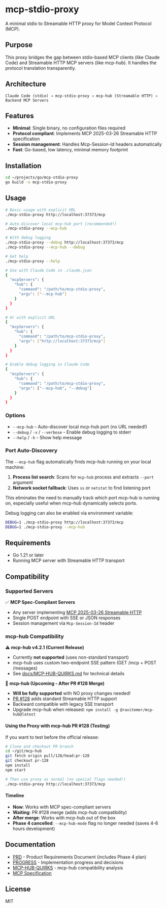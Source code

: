 # mcp-stdio-proxy

A minimal stdio to Streamable HTTP proxy for Model Context Protocol (MCP).

## Purpose

This proxy bridges the gap between stdio-based MCP clients (like Claude Code) and Streamable HTTP MCP servers (like mcp-hub). It handles the protocol translation transparently.

## Architecture

```
Claude Code (stdio) → mcp-stdio-proxy → mcp-hub (Streamable HTTP) → Backend MCP Servers
```

## Features

- **Minimal**: Single binary, no configuration files required
- **Protocol compliant**: Implements MCP 2025-03-26 Streamable HTTP specification
- **Session management**: Handles Mcp-Session-Id headers automatically
- **Fast**: Go-based, low latency, minimal memory footprint

## Installation

```bash
cd ~/projects/go/mcp-stdio-proxy
go build -o mcp-stdio-proxy
```

## Usage

```bash
# Basic usage with explicit URL
./mcp-stdio-proxy http://localhost:37373/mcp

# Auto-discover local mcp-hub port (recommended!)
./mcp-stdio-proxy --mcp-hub

# With debug logging
./mcp-stdio-proxy --debug http://localhost:37373/mcp
./mcp-stdio-proxy --mcp-hub --debug

# Get help
./mcp-stdio-proxy --help

# Use with Claude Code in .claude.json
{
  "mcpServers": {
    "hub": {
      "command": "/path/to/mcp-stdio-proxy",
      "args": ["--mcp-hub"]
    }
  }
}

# Or with explicit URL
{
  "mcpServers": {
    "hub": {
      "command": "/path/to/mcp-stdio-proxy",
      "args": ["http://localhost:37373/mcp"]
    }
  }
}

# Enable debug logging in Claude Code
{
  "mcpServers": {
    "hub": {
      "command": "/path/to/mcp-stdio-proxy",
      "args": ["--mcp-hub", "--debug"]
    }
  }
}
```

### Options

- `--mcp-hub` - Auto-discover local mcp-hub port (no URL needed!)
- `--debug` / `-v` / `--verbose` - Enable debug logging to stderr
- `--help` / `-h` - Show help message

### Port Auto-Discovery

The `--mcp-hub` flag automatically finds mcp-hub running on your local machine:

1. **Process list search**: Scans for `mcp-hub` process and extracts `--port` argument
2. **Network socket fallback**: Uses `ss` or `netstat` to find listening port

This eliminates the need to manually track which port mcp-hub is running on, especially useful when mcp-hub dynamically selects ports.

Debug logging can also be enabled via environment variable:
```bash
DEBUG=1 ./mcp-stdio-proxy http://localhost:37373/mcp
DEBUG=1 ./mcp-stdio-proxy --mcp-hub
```

## Requirements

- Go 1.21 or later
- Running MCP server with Streamable HTTP transport

## Compatibility

### Supported Servers

✅ **MCP Spec-Compliant Servers**
- Any server implementing [MCP 2025-03-26 Streamable HTTP](https://modelcontextprotocol.io/specification/2025-03-26/basic/transports)
- Single POST endpoint with SSE or JSON responses
- Session management via `Mcp-Session-Id` header

### mcp-hub Compatibility

⚠️ **mcp-hub v4.2.1 (Current Release)**
- Currently **not supported** (uses non-standard transport)
- mcp-hub uses custom two-endpoint SSE pattern (GET /mcp + POST /messages)
- See [docs/MCP-HUB-QUIRKS.md](docs/MCP-HUB-QUIRKS.md) for technical details

🎉 **mcp-hub (Upcoming - After PR #128 Merge)**
- **Will be fully supported** with NO proxy changes needed!
- [PR #128](https://github.com/ravitemer/mcp-hub/pull/128) adds standard Streamable HTTP support
- Backward compatible with legacy SSE transport
- Upgrade mcp-hub when released: `npm install -g @ravitemer/mcp-hub@latest`

#### Using the Proxy with mcp-hub PR #128 (Testing)

If you want to test before the official release:

```bash
# Clone and checkout PR branch
cd ~/git/mcp-hub
git fetch origin pull/128/head:pr-128
git checkout pr-128
npm install
npm start

# Then use proxy as normal (no special flags needed!)
./mcp-stdio-proxy http://localhost:37373/mcp
```

#### Timeline

- **Now**: Works with MCP spec-compliant servers
- **Waiting**: PR #128 merge (adds mcp-hub compatibility)
- **After merge**: Works with mcp-hub out of the box
- **Phase 4 cancelled**: `--mcp-hub-mode` flag no longer needed (saves 4-6 hours development)

## Documentation

- [PRD](docs/PRD.md) - Product Requirements Document (includes Phase 4 plan)
- [PROGRESS](docs/PROGRESS.md) - Implementation progress and decisions
- [MCP-HUB-QUIRKS](docs/MCP-HUB-QUIRKS.md) - mcp-hub compatibility analysis
- [MCP Specification](https://modelcontextprotocol.io/specification/2025-03-26/basic/transports)

## License

MIT

